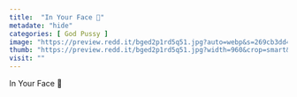 ```yaml
---
title:  "In Your Face 👅"
metadate: "hide"
categories: [ God Pussy ]
image: "https://preview.redd.it/bged2p1rd5q51.jpg?auto=webp&s=269cb3dd4d86f9d0e691bd97a766013e5f2262e9"
thumb: "https://preview.redd.it/bged2p1rd5q51.jpg?width=960&crop=smart&auto=webp&s=1831491944cb69085e9ed106df50fa341e2c66da"
visit: ""
---
```

In Your Face 👅
